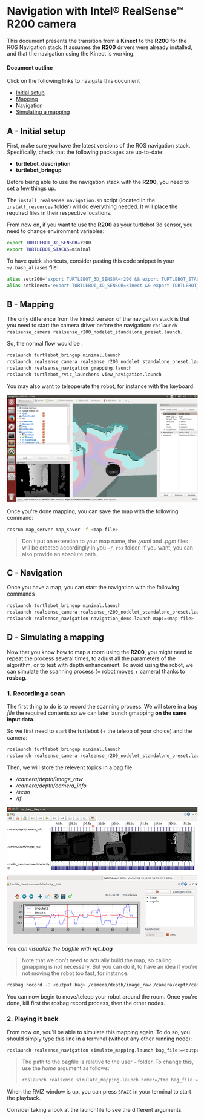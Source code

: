<link rel="stylesheet" href="style-doc.css" />

# Navigation with Intel&reg; RealSense&trade; **R200** camera
This document presents the transition from a **Kinect** to the **R200** for the ROS Navigation stack.
It assumes the **R200** drivers were already installed, and that the navigation using the Kinect is working.

#### Document outline
Click on the following links to navigate this document

- [Initial setup](#a-initial-setup)
- [Mapping](#b-mapping)
- [Navigation](#c-navigation)
- [Simulating a mapping](#d-simulating-a-mapping)

## A - Initial setup

First, make sure you have the latest versions of the ROS navigation stack. Specifically, check that the following packages are up-to-date:

- **turtlebot_description**
- **turtlebot_bringup**

Before being able to use the navigation stack with the **R200**, you need to set a few things up.

The `install_realsense_navigation.sh` script (located in the `install_resources` folder) will do everything needed. It will place the required files in their respective locations.

From now on, if you want to use the **R200** as your turtlebot 3d sensor, you need to change environment variables:

```bash
export TURTLEBOT_3D_SENSOR=r200
export TURTLEBOT_STACKS=minimal
```

To have quick shortcuts, consider pasting this code snippet in your `~/.bash_aliases` file:

```bash
alias setr200='export TURTLEBOT_3D_SENSOR=r200 && export TURTLEBOT_STACKS=minimal'
alias setkinect='export TURTLEBOT_3D_SENSOR=kinect && export TURTLEBOT_STACKS=hexagons'
```

## B - Mapping

The only difference from the kinect version of the navigation stack is that you need to start the camera driver before the navigation: `roslaunch realsense_camera realsense_r200_nodelet_standalone_preset.launch`.

So, the normal flow would be :

```bash
roslaunch turtlebot_bringup minimal.launch
roslaunch realsense_camera realsense_r200_nodelet_standalone_preset.launch
roslaunch realsense_navigation gmapping.launch
roslaunch turtlebot_rviz_launchers view_navigation.launch
```

You may also want to teleoperate the robot, for instance with the keyboard.

![](doc/img/mapping_screen.png)

Once you're done mapping, you can save the map with the following command:

```bash
rosrun map_server map_saver -f <map-file>
```

> Don't put an extension to your map name, the .*yaml* and .*pgm* files will be created accordingly in you `~/.ros` folder. If you want, you can also provide an absolute path.


## C - Navigation

Once you have a map, you can start the navigation with the following commands

```bash
roslaunch turtlebot_bringup minimal.launch
roslaunch realsense_camera realsense_r200_nodelet_standalone_preset.launch
roslaunch realsense_navigation navigation_demo.launch map:=<map-file>
```

## D - Simulating a mapping
Now that you know how to map a room using the **R200**, you might need to repeat the process several times, to adjust all the parameters of the algorithm, or to test with depth enhancement. To avoid using the robot, we can simulate the scanning process (= robot moves + camera) thanks to **rosbag**.

### 1. Recording a scan
The first thing to do is to record the scanning process. We will store in a *bag file* the required contents so we can later launch gmapping **on the same input data**.

So we first need to start the turtlebot (+ the teleop of your choice) and the camera:

```bash
roslaunch turtlebot_bringup minimal.launch
roslaunch realsense_camera realsense_r200_nodelet_standalone_preset.launch
```

Then, we will store the relevent topics in a bag file:

* _/camera/depth/image_raw_
* _/camera/depth/camera_info_
* _/scan_
* _/tf_

![](doc/img/bag_screen.png)
*You can visualize the bagfile with __rqt_bag__*

> Note that we don't need to actually build the map, so calling gmapping is not necessary. But you can do it, to have an idea if you're not moving the robot too fast, for instance.

```bash
rosbag record -O <output.bag> /camera/depth/image_raw /camera/depth/camera_info /mobile_base/commands/velocity /tf
```

You can now begin to move/teleop your robot around the room. Once you're done, kill first the rosbag record process, then the other nodes.

### 2. Playing it back
From now on, you'll be able to simulate this mapping again. To do so, you should simply type this line in a terminal (without any other running node):

```bash
roslaunch realsense_navigation simulate_mapping.launch bag_file:=<output.bag>
```

> The path to the bagfile is relative to the user `~` folder. To change this, use the *home* argument as follows: 
>
> ```bash
> roslaunch realsense simulate_mapping.launch home:=/tmp bag_file:=<output.bag>
> ```

When the RVIZ window is up, you can press `SPACE` in your terminal to start the playback.

Consider taking a look at the launchfile to see the different arguments.

